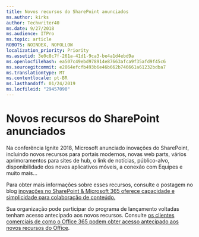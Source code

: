 ```yaml
---
title: Novos recursos do SharePoint anunciados
ms.author: kirks
author: Techwriter40
ms.date: 9/27/2018
ms.audience: ITPro
ms.topic: article
ROBOTS: NOINDEX, NOFOLLOW
localization_priority: Priority
ms.assetid: 3e0c8c7f-261a-41d1-9ca3-be4a1d4ebd9a
ms.openlocfilehash: ea507c49ebd978914e87663afca9f35afd9f45c6
ms.sourcegitcommit: e2864efcfb493b6e46b662b746661a61232bdba7
ms.translationtype: MT
ms.contentlocale: pt-BR
ms.lasthandoff: 01/24/2019
ms.locfileid: "29457090"
---
```

# <a name="sharepoint-new-features-announced"></a>Novos recursos do SharePoint anunciados

Na conferência Ignite 2018, Microsoft anunciado inovações do SharePoint, incluindo novos recursos para portais modernos, novas web parts, vários aprimoramentos para sites de hub, o link de notícias, público-alvo, disponibilidade dos novos aplicativos móveis, a conexão com Equipes e muito mais...
  
Para obter mais informações sobre esses recursos, consulte o postagem no blog [inovações no SharePoint &amp; Microsoft 365 oferece capacidade e simplicidade para colaboração de conteúdo.](https://go.microsoft.com/fwlink/?linkid=2026502)
  
Sua organização pode participar do programa de lançamento voltadas tenham acesso antecipado aos novos recursos. Consulte [os clientes comerciais de como o Office 365 podem obter acesso antecipado aos novos recursos do Office](https://go.microsoft.com/fwlink/?linkid=2026346).
  

